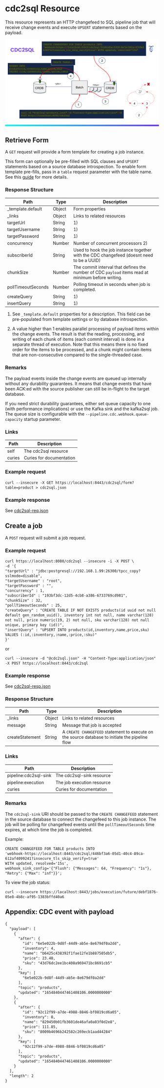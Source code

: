 # cdc2sql Resource

This resource represents an HTTP changefeed to SQL pipeline job that will receive
change events and execute `UPSERT` statements based on the payload.

![cdc2sql](../images/cdc2sql.svg)

## Retrieve Form

A `GET` request will provide a form template for creating a job instance. 

This form can optionally be pre-filled with SQL clauses and `UPSERT` statements
based on a source database introspection. To enable form template pre-fills, pass
in a `table` request parameter with the table name. See this
[guide](../forms.md) for more details.

### Response Structure

| Path               | Type   | Description                                                                                        |
|--------------------|--------|----------------------------------------------------------------------------------------------------|
| _template.default  | Object | Form properties                                                                                    |
| _links             | Object | Links to related resources                                                                         |
| targetUrl          | String | 1)                                                                                                 |
| targetUsername     | String | 1)                                                                                                 |
| targetPassword     | String | 1)                                                                                                 |
| concurrency        | Number | Number of concurrent processors 2)                                                                 |
| subscriberId       | String | Used to hook the job instance together with the CDC changefeed (doesnt need to be a UUID)          | 
| chunkSize          | Number | The commit interval that defines the number of CDC `payload` items read at minimum before writing. |
| pollTimeoutSeconds | Number | Polling timeout in seconds when job is completed.                                                  |
| createQuery        | String | 1)                                                                                                 | 
| insertQuery        | String | 1)                                                                                                 | 

1) See `_template.default` properties for a description. This field
can be pre-populated from template settings or by database introspection.

2) A value higher than 1 enables parallel processing of payload items within 
the change events. The result is that the reading, processing, and writing of 
each chunk of items (each commit interval) is done in a separate thread of execution. 
Note that this means there is no fixed order for the items to be processed, 
and a chunk might contain items that are non-consecutive compared to the 
single-threaded case. 

### Remarks
  
The payload events inside the change events are queued up internally without any 
durability guarantees. It means that change events that have been ACK:ed with the 
source publisher can still be in-flight to the target database. 

If you need strict durability guarantees, either set queue capacity to one
(with performance implications) or use the Kafka sink and the kafka2sql job.
The queue size is configurable with the `--pipeline.cdc.webhook.queue-capacity` 
startup parameter.

### Links

| Path                 | Description              |
|----------------------|--------------------------|
| self                 | The cdc2sql resource     |
| curies               | Curies for documentation |

### Example request

    curl --insecure -X GET https://localhost:8443/cdc2sql/form?table=product > cdc2sql.json

### Example response

See [cdc2sql-req.json](cdc2sql-req.json)

## Create a job

A `POST` request will submit a job request.

### Example request

    curl https://localhost:8080/cdc2sql --insecure -i -X POST \
    -d '{
    "targetUrl" : "jdbc:postgresql://192.168.1.99:26300/tpcc_copy?sslmode=disable",
    "targetUsername" : "root",
    "targetPassword" : "",
    "concurrency" : 1,
    "subscriberId" : "193bf3dc-12d5-4cb8-a386-6733769cd981",
    "chunkSize" : 32,
    "pollTimeoutSeconds" : 25,
    "createQuery" : "CREATE TABLE IF NOT EXISTS products(id uuid not null default gen_random_uuid(), inventory int not null, name varchar(128) not null, price numeric(19, 2) not null, sku varchar(128) not null unique, primary key (id))",
    "insertQuery" : "UPSERT INTO products(id,inventory,name,price,sku) VALUES (:id,:inventory,:name,:price,:sku)"
    }'

or

    curl --insecure -d "@cdc2sql.json" -H "Content-Type:application/json" -X POST https://localhost:8443/cdc2sql

### Example response

See [cdc2sql-resp.json](cdc2sql-resp.json)

### Response Structure

| Path              | Type   | Description                                                                                     |
|-------------------|--------|-------------------------------------------------------------------------------------------------|
| _links            | Object | Links to related resources                                                                      |
| message           | String | Message that job is accepted                                                                    |
| createStatement   | String | A `CREATE CHANGEFEED` statement to execute on the source database to initiate the pipeline flow | 

### Links

| Path                     | Description                |
|--------------------------|----------------------------|
| pipeline:cdc2sql-sink | The cdc2sql-sink resource  |
| pipeline:execution    | The job execution resource |
| curies                   | Curies for documentation   |

### Remarks

The `cdc2sql-sink` URI should be passed to the `CREATE CHANGEFEED` statement
in the source database to connect the changefeed to this job instance. 
The job will be polling for changefeed events until the `pollTimeoutSeconds` 
time expires, at which time the job is completed.

Example:

    CREATE CHANGEFEED FOR TABLE products INTO 
    'webhook-https://localhost:8443/cdc2sql/446bf3a6-05d1-40c4-89ca-612af4099241?insecure_tls_skip_verify=true' 
    WITH updated, resolved='15s',  
    webhook_sink_config='{"Flush": {"Messages": 64, "Frequency": "1s"}, "Retry": {"Max": "inf"}}';

To view the job status:

    curl --insecure https://localhost:8443/jobs/execution/future/debf1876-05e8-4b8c-af95-1383bffd40a6

## Appendix: CDC event with payload

    {
      "payload": [
        {
          "after": {
            "id": "6e5e022b-9d8f-44d9-ab5e-8e679df0a2dd",
            "inventory": 4,
            "name": "b6425c438392f1fae12fe1b887505db5",
            "price": 23.40,
            "sku": "43d76dc2ee1bc408a969471bc8691cb5"
          },
          "key": [
            "6e5e022b-9d8f-44d9-ab5e-8e679df0a2dd"
          ],
          "topic": "products",
          "updated": "1654840447461408106.0000000000"
        },
        {
          "after": {
            "id": "92c12f99-a7de-4988-8846-bf0819cd6a05",
            "inventory": 0,
            "name": "829450b01fb3601de46afa0a03f0d2e8",
            "price": 111.85,
            "sku": "8009b4696b242582c269ecb1aad44284"
          },
          "key": [
            "92c12f99-a7de-4988-8846-bf0819cd6a05"
          ],
          "topic": "products",
          "updated": "1654840447461408106.0000000000"
        }
      ],
      "length": 2
    }